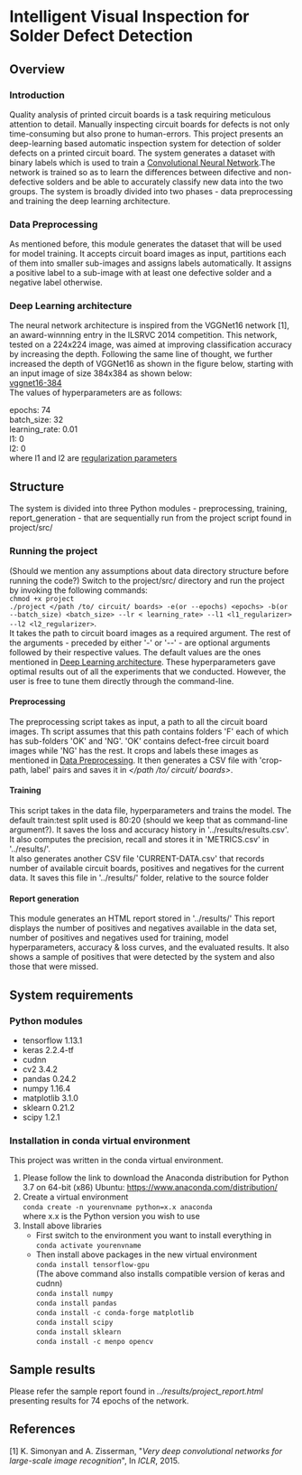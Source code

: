 # Intelligent Visual Inspection for Solder Defect Detection

## Overview

### Introduction
Quality analysis of printed circuit boards is a task requiring meticulous attention to detail. Manually inspecting circuit boards for defects is not only time-consuming but also prone to human-errors. This project presents an deep-learning based automatic inspection system for detection of solder defects on a printed circuit board. The system generates a dataset with binary labels which is used to train a [Convolutional Neural Network](https://en.wikipedia.org/wiki/Convolutional_neural_network).The network is trained so as to learn the differences between difective and non-defective solders and be able to accurately classify new data into the two groups. The system is broadly divided into two phases - data preprocessing and training the deep learning architecture.  
### Data Preprocessing 
As mentioned before, this module generates the dataset that will be used for model training. It accepts circuit board images as input, partitions each of them into smaller sub-images and assigns labels automatically. It assigns a positive label to a sub-image with at least one defective solder and a negative label otherwise.  
### Deep Learning architecture 
The neural network architecture is inspired from the VGGNet16 network [1], an award-winnning entry in the ILSRVC 2014 competition. This network, tested on a 224x224 image, was aimed at improving classification accuracy by increasing the depth. Following the same line of thought, we further increased the depth of VGGNet16 as shown in the figure below, starting with an input image of size 384x384 as shown below:  
[vggnet16-384](architecture.png)  
 The values of hyperparameters are as follows: 

epochs: 74  
batch_size: 32  
learning_rate: 0.01  
l1: 0  
l2: 0  
where l1 and l2 are [regularization parameters](https://en.wikipedia.org/wiki/Regularization_(mathematics))
## Structure

The system is divided into three Python modules - preprocessing, training, report_generation - that are sequentially run from the project script found in project/src/  

### Running the project

(Should we mention any assumptions about data directory structure before running the code?)
Switch to the project/src/ directory and run the project by invoking the following commands:  
`chmod +x project`  
`./project </path /to/ circuit/ boards> -e(or --epochs) <epochs> -b(or --batch_size) <batch_size> --lr < learning_rate> --l1 <l1_regularizer> --l2 <l2_regularizer>`.  
It takes the path to circuit board images as a required argument. The rest of the arguments - preceded by either '-' or '--' - are optional arguments followed by their respective values. The default values are the ones mentioned in [Deep Learning architecture](#deep-learning-architecture). These  hyperparameters gave optimal results out of all the experiments that we conducted. However, the user is free to tune them directly through the command-line.   
#### Preprocessing 
The preprocessing script takes as input, a path to all the circuit board images. Th script assumes that this path contains folders 'F' each of which has sub-folders 'OK' and 'NG'. 'OK' contains defect-free circuit board images while 'NG' has the rest. It crops and labels these images as mentioned in [Data Preprocessing](#data-preprocessing). It then generates a CSV file with 'crop-path, label' pairs and saves it in *</path /to/ circuit/ boards>*.  

#### Training
This script takes in the data file, hyperparameters and trains the model. The default train:test split used is 80:20 (should we keep that as command-line argument?). It saves the loss and accuracy history in '../results/results.csv'. It also computes the precision, recall and stores it in 'METRICS.csv' in '../results/'.  
It also generates another CSV file 'CURRENT-DATA.csv' that records number of available circuit boards, positives and negatives for the current data. It saves this file in '../results/' folder, relative to the source folder


#### Report generation
This module generates an HTML report stored in '../results/' This report displays the number of positives and negatives available in the data set, number of positives and negatives used for training, model hyperparameters, accuracy & loss curves, and the evaluated results. It also shows a sample of positives that were detected by the system and also those that were missed.  
## System requirements
### Python modules
* tensorflow 1.13.1
* keras 2.2.4-tf
* cudnn 
* cv2 3.4.2
* pandas 0.24.2
* numpy 1.16.4
* matplotlib 3.1.0
* sklearn 0.21.2
* scipy 1.2.1

### Installation in conda virtual environment

This project was written in the conda virtual environment. 
1. Please follow the link to download the Anaconda distribution for Python 3.7 on 64-bit (x86) Ubuntu:
https://www.anaconda.com/distribution/
2. Create a virtual environment  
   `conda create -n yourenvname python=x.x anaconda`  
   where x.x is the Python version you wish to use
3. Install above libraries
   - First switch to the environment you want to install everything in  
   `conda activate yourenvname`
   - Then install above packages in the new virtual environment  
`conda install tensorflow-gpu`   
(The above command also installs compatible version of keras and cudnn)  
`conda install numpy`  
`conda install pandas`  
`conda install -c conda-forge matplotlib`  
`conda install scipy`  
`conda install sklearn`  
`conda install -c menpo opencv`
     
## Sample results
Please refer the sample report found in *../results/project_report.html* presenting results for 74 epochs of the network.

## References
[1] K. Simonyan and A. Zisserman, "*Very deep convolutional networks for large-scale image recognition*", In *ICLR*, 2015.
